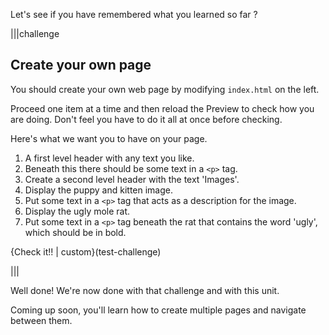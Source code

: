 Let's see if you have remembered what you learned so far ?

|||challenge
## Create your own page
You should create your own web page by modifying `index.html` on the left. 

Proceed one item at a time and then reload the Preview to check how you are doing. Don't feel you have to do it all at once before checking.

Here's what we want you to have on your page.

1. A first level header with any text you like.
1. Beneath this there should be some text in a `<p>` tag.
1. Create a second level header with the text 'Images'.
1. Display the puppy and kitten image.
1. Put some text in a `<p>` tag that acts as a description for the image.
1. Display the ugly mole rat.
1. Put some text in a `<p>` tag beneath the rat that contains the word 'ugly', which should be in bold.

{Check it!! | custom}(test-challenge)

|||

Well done! We're now done with that challenge and with this unit.

Coming up soon, you'll learn how to create multiple pages and navigate between them.